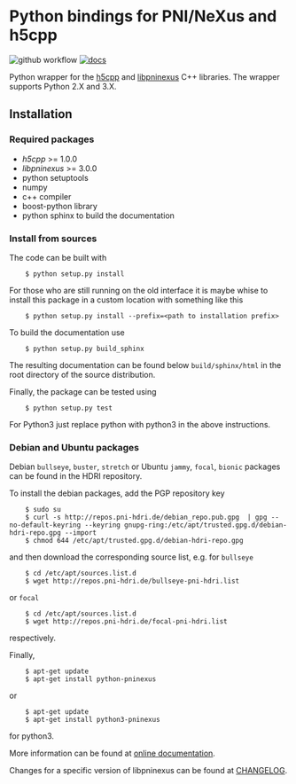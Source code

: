# Python bindings for PNI/NeXus and h5cpp

![github workflow](https://github.com/pni-libraries/python-pninexus/actions/workflows/tests.yml/badge.svg) [![docs](https://img.shields.io/badge/Documentation-webpages-ADD8E6.svg)](https://pni-libraries.github.io/python-pninexus/index.html)

Python wrapper for the [h5cpp](https://github.com/ess-dmsc/h5cpp)  and [libpninexus](https://github.com/pni-libraries/libpninexus) C++ libraries.
The wrapper supports Python 2.X and 3.X.

## Installation

### Required packages

* *h5cpp*  >= 1.0.0
* *libpninexus* >= 3.0.0
* python setuptools
* numpy
* c++ compiler
* boost-python library
* python sphinx to build the documentation


### Install from sources

The code can be built with

```
    $ python setup.py install
```

For those who are still running on the old interface it is maybe whise to
install this package in a custom location with something like this

```
    $ python setup.py install --prefix=<path to installation prefix>
```

To build the documentation use

```
    $ python setup.py build_sphinx
```

The resulting documentation can be found below `build/sphinx/html` in the root
directory of the source distribution.

Finally, the package can be tested using

```
    $ python setup.py test
```

For Python3 just replace python with python3 in the above instructions.


### Debian and Ubuntu packages

Debian  `bullseye`, `buster`, `stretch` or Ubuntu  `jammy`, `focal`, `bionic` packages can be found in the HDRI repository.

To install the debian packages, add the PGP repository key

```
    $ sudo su
    $ curl -s http://repos.pni-hdri.de/debian_repo.pub.gpg  | gpg --no-default-keyring --keyring gnupg-ring:/etc/apt/trusted.gpg.d/debian-hdri-repo.gpg --import
    $ chmod 644 /etc/apt/trusted.gpg.d/debian-hdri-repo.gpg
```

and then download the corresponding source list, e.g.
for `bullseye`

```
    $ cd /etc/apt/sources.list.d
    $ wget http://repos.pni-hdri.de/bullseye-pni-hdri.list
```

or `focal`

```
    $ cd /etc/apt/sources.list.d
    $ wget http://repos.pni-hdri.de/focal-pni-hdri.list
```
respectively.

Finally,

```
    $ apt-get update
    $ apt-get install python-pninexus
```

or

```
    $ apt-get update
    $ apt-get install python3-pninexus
```

for python3.

More information can be found at [online documentation](https://pni-libraries.github.io/python-pninexus/index.html).

Changes for a specific version of libpninexus can be found
at [CHANGELOG](https://github.com/pni-libraries/python-pninexus/blob/develop/CHANGELOG.md).

